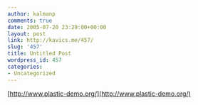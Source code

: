 ```yaml
---
author: kalmanp
comments: true
date: 2005-07-20 23:29:00+00:00
layout: post
link: http://kavics.me/457/
slug: '457'
title: Untitled Post
wordpress_id: 457
categories:
- Uncategorized
---
```


[http://www.plastic-demo.org/](http://www.plastic-demo.org/)
